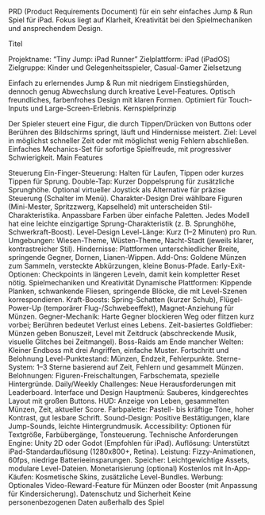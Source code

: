 PRD (Product Requirements Document) für ein sehr einfaches Jump & Run Spiel für iPad. Fokus liegt auf Klarheit, Kreativität bei den Spielmechaniken und ansprechendem Design.

Titel

Projektname: “Tiny Jump: iPad Runner”
Zielplattform: iPad (iPadOS)
Zielgruppe: Kinder und Gelegenheitsspieler, Casual-Gamer
Zielsetzung

Einfach zu erlernendes Jump & Run mit niedrigem Einstiegshürden, dennoch genug Abwechslung durch kreative Level-Features.
Optisch freundliches, farbenfrohes Design mit klaren Formen.
Optimiert für Touch-Inputs und Large-Screen-Erlebnis.
Kernspielprinzip

Der Spieler steuert eine Figur, die durch Tippen/Drücken von Buttons oder Berühren des Bildschirms springt, läuft und Hindernisse meistert.
Ziel: Level in möglichst schneller Zeit oder mit möglichst wenig Fehlern abschließen.
Einfaches Mechanics-Set für sofortige Spielfreude, mit progressiver Schwierigkeit.
Main Features

Steuerung
Ein-Finger-Steuerung: Halten für Laufen, Tippen oder kurzes Tippen für Sprung.
Double-Tap: Kurzer Doppelsprung für zusätzliche Sprunghöhe.
Optional virtueller Joystick als Alternative für präzise Steuerung (Schalter im Menü).
Charakter-Design
Drei wählbare Figuren (Mini-Mester, Spritzzwerg, Kapselheld) mit unterscheiden Stil-Charakteristika.
Anpassbare Farben über einfache Paletten.
Jedes Modell hat eine leichte einzigartige Sprung-Charakteristik (z. B. Sprunghöhe, Schwerkraft-Boost).
Level-Design
Level-Länge: Kurz (1–2 Minuten) pro Run.
Umgebungen: Wiesen-Theme, Wüsten-Theme, Nacht-Stadt (jeweils klarer, kontrastreicher Stil).
Hindernisse: Plattformen unterschiedlicher Breite, springende Gegner, Dornen, Lianen-Wippen.
Add-Ons: Goldene Münzen zum Sammeln, versteckte Abkürzungen, kleine Bonus-Pfade.
Early-Exit-Optionen: Checkpoints in längeren Leveln, damit kein kompletter Reset nötig.
Spielmechaniken und Kreativität
Dynamische Plattformen: Kippende Planken, schwankende Fliesen, springende Blöcke, die mit Level-Szenen korrespondieren.
Kraft-Boosts: Spring-Schatten (kurzer Schub), Flügel-Power-Up (temporärer Flug-/Schwebeeffekt), Magnet-Anziehung für Münzen.
Gegner-Mechanik: Harte Gegner blockieren Weg oder flitzen kurz vorbei; Berühren bedeutet Verlust eines Lebens.
Zeit-basiertes Goldfieber: Münzen geben Bonuszeit, Level mit Zeitdruck (abschreckende Musik, visuelle Glitches bei Zeitmangel).
Boss-Raids am Ende mancher Welten: Kleiner Endboss mit drei Angriffen, einfache Muster.
Fortschritt und Belohnung
Level-Punktestand: Münzen, Endzeit, Fehlerpunkte.
Sterne-System: 1–3 Sterne basierend auf Zeit, Fehlern und gesammelt Münzen.
Belohnungen: Figuren-Freischaltungen, Farbschemata, spezielle Hintergründe.
Daily/Weekly Challenges: Neue Herausforderungen mit Leaderboard.
Interface und Design
Hauptmenü: Sauberes, kindgerechtes Layout mit großen Buttons.
HUD: Anzeige von Leben, gesammelten Münzen, Zeit, aktueller Score.
Farbpalette: Pastell- bis kräftige Töne, hoher Kontrast, gut lesbare Schrift.
Sound-Design: Positive Bestätigungen, klare Jump-Sounds, leichte Hintergrundmusik.
Accessibility: Optionen für Textgröße, Farbübergänge, Tonsteuerung.
Technische Anforderungen
Engine: Unity 2D oder Godot (Empfohlen für iPad).
Auflösung: Unterstützt iPad-Standardauflösung (1280x800+, Retina).
Leistung: Fizzy-Animationen, 60fps, niedrige Batterieeinsparungen.
Speicher: Leichtgewichtige Assets, modulare Level-Dateien.
Monetarisierung (optional)
Kostenlos mit In-App-Käufen: Kosmetische Skins, zusätzliche Level-Bundles.
Werbung: Optionales Video-Reward-Feature für Münzen oder Booster (mit Anpassung für Kindersicherung).
Datenschutz und Sicherheit
Keine personenbezogenen Daten außerhalb des Spiel
